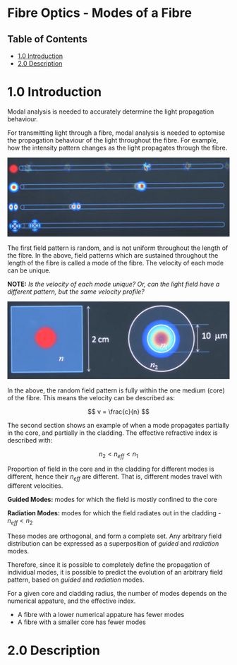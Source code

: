 # Fibre Optics - Modes of a Fibre <!-- omit in toc -->

## Table of Contents <!-- omit in toc -->

- [1.0 Introduction](#10-introduction)
- [2.0 Description](#20-description)

# 1.0 Introduction

Modal analysis is needed to accurately determine the light propagation behaviour.

For transmitting light through a fibre, modal analysis is needed to optomise the propagation behaviour of the light throughout the fibre. For example, how the intensity pattern changes as the light propagates through the fibre.

![Figure 1.0 - Light Modes in Fibre](./assets/light-modes-in-fibre.png)

The first field pattern is random, and is not uniform throughout the length of the fibre.
In the above, field patterns which are sustained throughout the length of the fibre is called a mode of the fibre. The velocity of each mode can be unique.

**NOTE:** _Is the velocity of each mode unique? Or, can the light field have a different pattern, but the same velocity profile?_

![Figure 2.0 - Mode in Core and Cladding](assets/mode-in-core-and-cladding.png)

In the above, the random field pattern is fully within the one medium (core) of the fibre. This means the velocity can be described as:

$$
v = \frac{c}{n}
$$

The second section shows an example of when a mode propagates partially in the core, and partially in the cladding. The effective refractive index is described with:

$$
n_2 < n_{eff} < n_1
$$

Proportion of field in the core and in the cladding for different modes is different, hence their $n_{eff}$ are different. That is, different modes travel with different velocities.

**Guided Modes:** modes for which the field is mostly confined to the core

**Radiation Modes:** modes for which the field radiates out in the cladding - $n_{eff} < n_2$

These modes are orthogonal, and form a complete set. Any arbitrary field distribution can be expressed as a superposition of _guided_ and _radiation_ modes.

Therefore, since it is possible to completely define the propagation of individual modes, it is possible to predict the evolution of an arbitrary field pattern, based on _guided_ and _radiation_ modes.

For a given core and cladding radius, the number of modes depends on the numerical appature, and the effective index.

- A fibre with a lower numerical appature has fewer modes
- A fibre with a smaller core has fewer modes

# 2.0 Description
